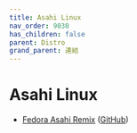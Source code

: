 ```yaml
---
title: Asahi Linux
nav_order: 9030
has_children: false
parent: Distro
grand_parent: 連結
---
```



# Asahi Linux

* [Fedora Asahi Remix](https://asahilinux.org/) ([GitHub](https://github.com/AsahiLinux))
